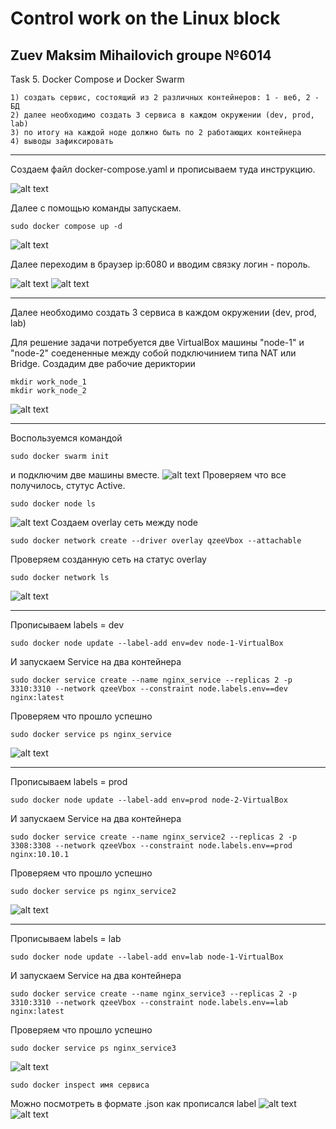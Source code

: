 # Control work on the Linux block
## Zuev Maksim Mihailovich groupe №6014
Task 5. Docker Compose и Docker Swarm
```Задание 1:
1) создать сервис, состоящий из 2 различных контейнеров: 1 - веб, 2 - БД
2) далее необходимо создать 3 сервиса в каждом окружении (dev, prod, lab)
3) по итогу на каждой ноде должно быть по 2 работающих контейнера
4) выводы зафиксировать 
```
***
Создаем файл docker-compose.yaml и прописываем туда инструкцию. 

![alt text](Screenshot/2.png)

Далее с помощью команды запускаем.

```
sudo docker compose up -d
```
![alt text](Screenshot/1.png)

Далее переходим в браузер ip:6080 и вводим связку логин - пороль.

![alt text](Screenshot/3.png)
![alt text](Screenshot/4.png)
***

Далее необходимо создать 3 сервиса в каждом окружении (dev, prod, lab)

Для решение задачи потребуется две VirtualBox машины "node-1" и "node-2" соедененные между собой подключинием типа NAT или Bridge. 
Создадим две рабочие дериктории 
```
mkdir work_node_1
mkdir work_node_2
```
![alt text](Screenshot/5.png)
***
Воспользуемся командой

```
sudo docker swarm init
```
и подключим две машины вместе.
![alt text](Screenshot/6.png)
Проверяем что все получилось, стутус Active.
```
sudo docker node ls
```
![alt text](Screenshot/7.png)
Cоздаем overlay сеть между node
```
sudo docker network create --driver overlay qzeeVbox --attachable
```
Проверяем созданную сеть на статус overlay
```
sudo docker network ls
```
![alt text](Screenshot/8.png)
***
Прописываем labels = dev

``` 
sudo docker node update --label-add env=dev node-1-VirtualBox
```
И запускаем Service на два контейнера
```
sudo docker service create --name nginx_service --replicas 2 -p 3310:3310 --network qzeeVbox --constraint node.labels.env==dev nginx:latest
```
Проверяем что прошло успешно
```
sudo docker service ps nginx_service
```
![alt text](Screenshot/10.png)
***
Прописываем labels = prod
```
sudo docker node update --label-add env=prod node-2-VirtualBox
```
И запускаем Service на два контейнера
```
sudo docker service create --name nginx_service2 --replicas 2 -p 3308:3308 --network qzeeVbox --constraint node.labels.env==prod nginx:10.10.1
```
Проверяем что прошло успешно
```
sudo docker service ps nginx_service2
```
![alt text](Screenshot/14.png)
***
Прописываем labels = lab
```
sudo docker node update --label-add env=lab node-1-VirtualBox
```
И запускаем Service на два контейнера
```
sudo docker service create --name nginx_service3 --replicas 2 -p 3310:3310 --network qzeeVbox --constraint node.labels.env==lab nginx:latest
```
Проверяем что прошло успешно
```
sudo docker service ps nginx_service3
```
![alt text](Screenshot/15.png)
```
sudo docker inspect имя сервиса 
```
Можно посмотреть в формате .json как прописался label 
![alt text](Screenshot/12.png)
![alt text](Screenshot/13.png)
